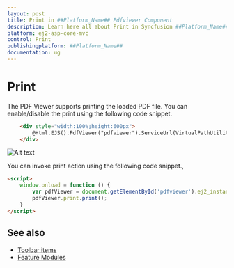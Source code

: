```yaml
---
layout: post
title: Print in ##Platform_Name## Pdfviewer Component
description: Learn here all about Print in Syncfusion ##Platform_Name## Pdfviewer component of Syncfusion Essential JS 2 and more.
platform: ej2-asp-core-mvc
control: Print
publishingplatform: ##Platform_Name##
documentation: ug
---
```


# Print

The PDF Viewer supports printing the loaded PDF file. You can enable/disable the print using the following code snippet.

```html
    <div style="width:100%;height:600px">
        @Html.EJS().PdfViewer("pdfviewer").ServiceUrl(VirtualPathUtility.ToAbsolute("~/api/PdfViewer/")).EnablePrint(true).DocumentPath("Hive_Succinctly.pdf").Render()
    </div>
```

![Alt text](images/print.png)

You can invoke print action using the following code snippet.,

```html
<script>
    window.onload = function () {
        var pdfViewer = document.getElementById('pdfviewer').ej2_instances[0];
        pdfViewer.print.print();
    }
</script>

```

## See also

* [Toolbar items](./toolbar)
* [Feature Modules](./feature-module)